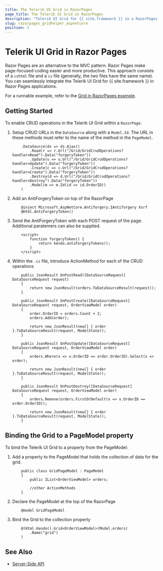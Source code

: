 ```yaml
---
title: The Telerik UI Grid in RazorPages
page_title: The Telerik UI Grid in RazorPages
description: "Telerik UI Grid for {{ site.framework }} in a RazorPages application."
slug: razorpages_gridhelper_aspnetcore
position: 1
---
```


# Telerik UI Grid in Razor Pages


Razor Pages are an alternative to the MVC pattern. Razor Pages make page-focused coding easier and more productive. This approach consists of a `cshtml` file and a `cs` file (generally, the two files have the same name). You can seamlessly integrate the Telerik UI Grid for {{ site.framework }} in Razor Pages applications.


For a runnable example, refer to the [Grid in RazorPages example](https://github.com/telerik/ui-for-aspnet-core-examples/blob/master/Telerik.Examples.RazorPages/Telerik.Examples.RazorPages/Pages/Grid/GridCrudOperations.cshtml).

## Getting Started

To enable CRUD operations in the Telerik UI Grid within a `RazorPage`:


1. Setup CRUD URLs in the `DataSource` along with a `Model.Id`. The URL in these methods must refer to the name of the method in the `PageModel`.


    ```
        .DataSource(ds => ds.Ajax()
            .Read(r => r.Url("/Grid/GridCrudOperations?handler=Read").Data("forgeryToken"))
            .Update(u => u.Url("/Grid/GridCrudOperations?handler=Update").Data("forgeryToken"))
            .Create(c => c.Url("/Grid/GridCrudOperations?handler=Create").Data("forgeryToken"))
            .Destroy(d => d.Url("/Grid/GridCrudOperations?handler=Destroy").Data("forgeryToken"))
            .Model(m => m.Id(id => id.OrderID))
        )
    ```
    
1. Add an AntiForgeryToken on top of the RazorPage

    ```
        @inject Microsoft.AspNetCore.Antiforgery.IAntiforgery Xsrf
        @Html.AntiForgeryToken()
    ```

1. Send the AntiForgeryToken with each POST request of the page. Additional paratemers can also be supplied.

    ```
        <script>
            function forgeryToken() {
                return kendo.antiForgeryTokens();
            }
        </script>
    ```
    
1. Within the `.cs` file, introduce ActionMethod for each of the CRUD operations

    ```
        public JsonResult OnPostRead([DataSourceRequest] DataSourceRequest request)
        {
            return new JsonResult(orders.ToDataSourceResult(request));
        }

        public JsonResult OnPostCreate([DataSourceRequest] DataSourceRequest request, OrderViewModel order)
        {
            order.OrderID = orders.Count + 2;
            orders.Add(order);

            return new JsonResult(new[] { order }.ToDataSourceResult(request, ModelState));
        }

        public JsonResult OnPostUpdate([DataSourceRequest] DataSourceRequest request, OrderViewModel order)
        {
            orders.Where(x => x.OrderID == order.OrderID).Select(x => order);

            return new JsonResult(new[] { order }.ToDataSourceResult(request, ModelState));
        }

        public JsonResult OnPostDestroy([DataSourceRequest] DataSourceRequest request, OrderViewModel order)
        {
            orders.Remove(orders.FirstOrDefault(x => x.OrderID == order.OrderID));

            return new JsonResult(new[] { order }.ToDataSourceResult(request, ModelState));
        }
    ```

## Binding the Grid to a PageModel property

To bind the Telerik UI Grid to a property from the PageModel:

1. Add a property to the PageModel that holds the collection of data for the grid.


    ```
        public class GridPageModel : PageModel
        {
            public IList<OrderViewModel> orders;

            //other ActionMethods
        }
    ```

1. Declare the PageModel at the top of the RazorPage

    ```
        @model GridPageModel
    ```

1. Bind the Grid to the collection property

    ```
        @(Html.Kendo().Grid<OrderViewModel>(Model.orders)
            .Name("grid")
        )
    ```

## See Also

* [Server-Side API](/api/grid)
